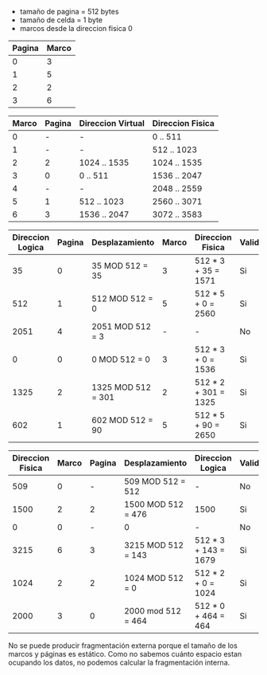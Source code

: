 - tamaño de pagina = 512 bytes
- tamaño de celda = 1 byte
- marcos desde la direccion fisica 0

| Pagina | Marco |
| ------ | ----- |
| 0      | 3     |
| 1      | 5     |
| 2      | 2     |
| 3      | 6     |

| **Marco** | **Pagina** | **Direccion Virtual** | **Direccion Fisica** |
| --------- | ---------- | --------------------- | -------------------- |
| 0         | -          | -                     | 0 .. 511             |
| 1         | -          | -                     | 512 .. 1023          |
| 2         | 2          | 1024 .. 1535          | 1024 .. 1535         |
| 3         | 0          | 0 .. 511              | 1536 .. 2047         |
| 4         | -          | -                     | 2048 .. 2559         |
| 5         | 1          | 512 .. 1023           | 2560 .. 3071         |
| 6         | 3          | 1536 .. 2047          | 3072 .. 3583         |

| **Direccion Logica** | **Pagina** | **Desplazamiento** | **Marco** | **Direccion Fisica**  | **Valida** |
| -------------------- | ---------- | ------------------ | --------- | --------------------- | ---------- |
| 35                   | 0          | 35 MOD 512 = 35    | 3         | 512 \* 3 + 35 = 1571  | Si         |
| 512                  | 1          | 512 MOD 512 = 0    | 5         | 512 \* 5 + 0 = 2560   | Si         |
| 2051                 | 4          | 2051 MOD 512 = 3   | -         | -                     | No         |
| 0                    | 0          | 0 MOD 512 = 0      | 3         | 512 \* 3 + 0 = 1536   | Si         |
| 1325                 | 2          | 1325 MOD 512 = 301 | 2         | 512 \* 2 + 301 = 1325 | Si         |
| 602                  | 1          | 602 MOD 512 = 90   | 5         | 512 \* 5 + 90 = 2650  | Si         |

| **Direccion Fisica** | **Marco** | **Pagina** | **Desplazamiento** | **Direccion Logica**  | **Valida** |
| -------------------- | --------- | ---------- | ------------------ | --------------------- | ---------- |
| 509                  | 0         | -          | 509 MOD 512 = 512  | -                     | No         |
| 1500                 | 2         | 2          | 1500 MOD 512 = 476 | 1500                  | Si         |
| 0                    | 0         | -          | 0                  | -                     | No         |
| 3215                 | 6         | 3          | 3215 MOD 512 = 143 | 512 \* 3 + 143 = 1679 | Si         |
| 1024                 | 2         | 2          | 1024 MOD 512 = 0   | 512 \* 2 + 0 = 1024   | Si         |
| 2000                 | 3         | 0          | 2000 mod 512 = 464 | 512 \* 0 + 464 = 464  | Si         |

No se puede producir fragmentación externa porque el tamaño de los marcos y páginas es estático.
Como no sabemos cuánto espacio estan ocupando los datos, no podemos calcular la fragmentación interna.
